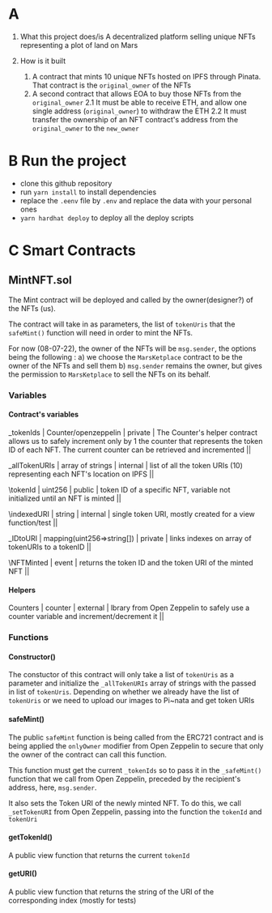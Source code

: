 # A

1. What this project does/is
   A decentralized platform selling unique NFTs representing a plot of land on Mars

2. How is it built
   1. A contract that mints 10 unique NFTs hosted on IPFS through Pinata. That contract is the `original_owner` of the NFTs
   2. A second contract that allows EOA to buy those NFTs from the `original_owner`
      2.1 It must be able to receive ETH, and allow one single address (`original_owner`) to withdraw the ETH
      2.2 It must transfer the ownership of an NFT contract's address from the `original_owner` to the `new_owner`

# B Run the project

- clone this github repository
- run `yarn install` to install dependencies
- replace the `.eenv` file by `.env` and replace the data with your personal ones
- `yarn hardhat deploy` to deploy all the deploy scripts

# C Smart Contracts

## MintNFT.sol

The Mint contract will be deployed and called by the owner(designer?) of the NFTs (us).

The contract will take in as parameters, the list of `tokenUris` that the `safeMint()` function will need in order to mint the NFTs.

For now (08-07-22), the owner of the NFTs will be `msg.sender`, the options being the following :
a) we choose the `MarsKetplace` contract to be the owner of the NFTs and sell them
b) `msg.sender` remains the owner, but gives the permission to `MarsKetplace` to sell the NFTs on its behalf.

### Variables

#### Contract's variables

\_tokenIds | Counter/openzeppelin | private | The Counter's helper contract allows us to safely increment only by 1 the counter that represents the token ID of each NFT. The current counter can be retrieved and incremented ||

\_allTokenURIs | array of strings | internal | list of all the token URIs (10) representing each NFT's location on IPFS ||

\tokenId | uint256 | public | token ID of a specific NFT, variable not initialized until an NFT is minted ||

\indexedURI | string | internal | single token URI, mostly created for a view function/test ||

\_IDtoURI | mapping(uint256=>string[]) | private | links indexes on array of tokenURIs to a tokenID ||

\NFTMinted | event | returns the token ID and the token URI of the minted NFT ||

#### Helpers

Counters | counter | external | lbrary from Open Zeppelin to safely use a counter variable and increment/decrement it ||

### Functions

#### Constructor()

The constuctor of this contract will only take a list of `tokenUris` as a parameter and initialize the `_allTokenURIs` array of strings with the passed in list of `tokenUris`.
Depending on whether we already have the list of `tokenUris` or we need to upload our images to Pi~nata and get token URIs

#### safeMint()

The public `safeMint` function is being called from the ERC721 contract and is being applied the `onlyOwner` modifier from Open Zeppelin to secure that only the owner of the contract can call this function.

This function must get the current `_tokenIds` so to pass it in the `_safeMint()` function that we call from Open Zeppelin, preceded by the recipient's address, here, `msg.sender`.

It also sets the Token URI of the newly minted NFT. To do this, we call `_setTokenURI` from Open Zeppelin, passing into the function the `tokenId` and `tokenUri`

#### getTokenId()

A public view function that returns the current `tokenId`

#### getURI()

A public view function that returns the string of the URI of the corresponding index (mostly for tests)
